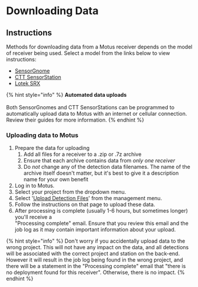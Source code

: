 # Downloading Data

## Instructions

Methods for downloading data from a Motus receiver depends on the model of receiver being used. Select a model from the links below to view instructions:

* [SensorGnome](https://docs.motus.org/sensorgnome/)
* [CTT SensorStation](https://store.celltracktech.com/pages/installation-guides)
* [Lotek SRX](https://fccid.io/FW9SRX800/User-Manual/User-Manual-2328127)

{% hint style="info" %}
**Automated data uploads**\
\
Both SensorGnomes and CTT SensorStations can be programmed to automatically upload data to Motus with an internet or cellular connection. Review their guides for more information.
{% endhint %}

### **Uploading data to Motus**

1. Prepare the data for uploading&#x20;
   1. Add all files for a receiver to a .zip or .7z archive
   2. Ensure that each archive contains data from _only one receiver_
   3. Do _not_ change any of the detection data filenames. The name of the archive itself doesn't matter, but it's best to give it a description name for your own benefit
2. Log in to Motus.
3. Select your project from the dropdown menu.&#x20;
4. Select '[Upload Detection Files](https://motus.org/data/project/sgJobs)' from the management menu.
5. Follow the instructions on that page to upload these data.
6. After processing is complete (usually 1-6 hours, but sometimes longer) you'll receive a \
   "Processing complete"  email. Ensure that you review this email and the job log as it may contain important information about your upload.

{% hint style="info" %}
Don't worry if you accidentally upload data to the wrong project. This will not have any impact on the data, and all detections will be associated with the correct project and station on the back-end. However it will result in the job log being found in the wrong project, and there will be a statement in the "Processing complete" email that "there is no deployment found for this receiver". Otherwise, there is no impact.
{% endhint %}
